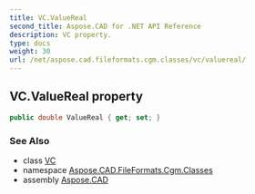 ```yaml
---
title: VC.ValueReal
second_title: Aspose.CAD for .NET API Reference
description: VC property. 
type: docs
weight: 30
url: /net/aspose.cad.fileformats.cgm.classes/vc/valuereal/
---
```

## VC.ValueReal property

```csharp
public double ValueReal { get; set; }
```

### See Also

* class [VC](../)
* namespace [Aspose.CAD.FileFormats.Cgm.Classes](../../vc/)
* assembly [Aspose.CAD](../../../)


